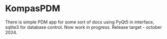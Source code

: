 # KompasPDM
There is simple PDM app for some sort of docs using PyQt5 in interface, sqlite3 for database control.
Now work in progress. Release target - october 2024.
